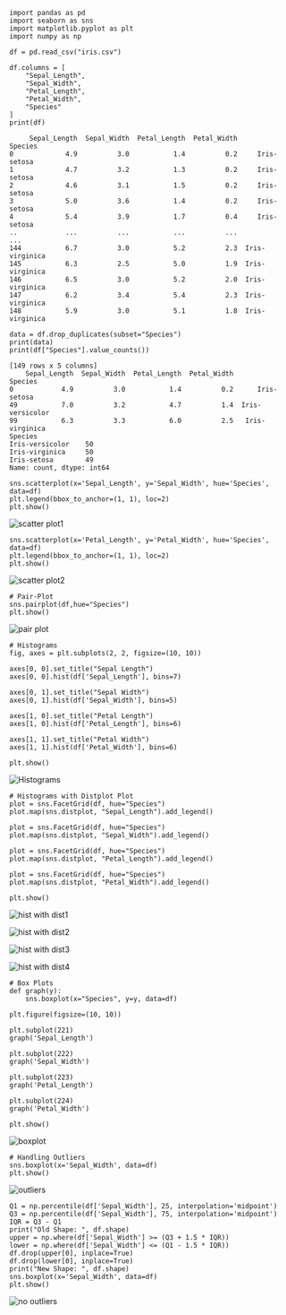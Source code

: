 ```
import pandas as pd
import seaborn as sns
import matplotlib.pyplot as plt
import numpy as np
```

```
df = pd.read_csv("iris.csv")

df.columns = [
    "Sepal_Length",
    "Sepal_Width",
    "Petal_Length",
    "Petal_Width",
    "Species"
]
print(df)
```

```
     Sepal_Length  Sepal_Width  Petal_Length  Petal_Width         Species                                                                                            
0             4.9          3.0           1.4          0.2     Iris-setosa                                                                                            
1             4.7          3.2           1.3          0.2     Iris-setosa                                                                                            
2             4.6          3.1           1.5          0.2     Iris-setosa                                                                                            
3             5.0          3.6           1.4          0.2     Iris-setosa                                                                                            
4             5.4          3.9           1.7          0.4     Iris-setosa                                                                                            
..            ...          ...           ...          ...             ...                                                                                            
144           6.7          3.0           5.2          2.3  Iris-virginica                                                                                            
145           6.3          2.5           5.0          1.9  Iris-virginica                                                                                            
146           6.5          3.0           5.2          2.0  Iris-virginica                                                                                            
147           6.2          3.4           5.4          2.3  Iris-virginica                                                                                            
148           5.9          3.0           5.1          1.8  Iris-virginica
```

```
data = df.drop_duplicates(subset="Species")
print(data)
print(df["Species"].value_counts())
```

```
[149 rows x 5 columns]                                                                                                                                               
    Sepal_Length  Sepal_Width  Petal_Length  Petal_Width          Species                                                                                            
0            4.9          3.0           1.4          0.2      Iris-setosa                                                                                            
49           7.0          3.2           4.7          1.4  Iris-versicolor                                                                                            
99           6.3          3.3           6.0          2.5   Iris-virginica                                                                                            
Species                                                                                                                                                              
Iris-versicolor    50                                                                                                                                                
Iris-virginica     50                                                                                                                                                
Iris-setosa        49                                                                                                                                                
Name: count, dtype: int64   
```

```
sns.scatterplot(x='Sepal_Length', y='Sepal_Width', hue='Species', data=df)
plt.legend(bbox_to_anchor=(1, 1), loc=2)
plt.show()
```
![scatter plot1](https://github.com/Hemalatha0304/Iris_Dataset/blob/main/Outputs/1.SepalLength_SepalWidth_scatterplot.jpeg)

```
sns.scatterplot(x='Petal_Length', y='Petal_Width', hue='Species', data=df)
plt.legend(bbox_to_anchor=(1, 1), loc=2)
plt.show()
```
![scatter plot2](https://github.com/Hemalatha0304/Iris_Dataset/blob/main/Outputs/2.PetalLength_PetalWidth_scatterplot.jpeg)

```
# Pair-Plot
sns.pairplot(df,hue="Species")
plt.show()
```
![pair plot](https://github.com/Hemalatha0304/Iris_Dataset/blob/main/Outputs/3.PairPlot_Species.jpeg)

```
# Histograms
fig, axes = plt.subplots(2, 2, figsize=(10, 10))

axes[0, 0].set_title("Sepal Length")
axes[0, 0].hist(df['Sepal_Length'], bins=7)

axes[0, 1].set_title("Sepal Width")
axes[0, 1].hist(df['Sepal_Width'], bins=5)

axes[1, 0].set_title("Petal Length")
axes[1, 0].hist(df['Petal_Length'], bins=6)

axes[1, 1].set_title("Petal Width")
axes[1, 1].hist(df['Petal_Width'], bins=6)

plt.show()
```
![Histograms](https://github.com/Hemalatha0304/Iris_Dataset/blob/main/Outputs/4.Histogram.jpeg)

```
# Histograms with Distplot Plot
plot = sns.FacetGrid(df, hue="Species")
plot.map(sns.distplot, "Sepal_Length").add_legend()

plot = sns.FacetGrid(df, hue="Species")
plot.map(sns.distplot, "Sepal_Width").add_legend()

plot = sns.FacetGrid(df, hue="Species")
plot.map(sns.distplot, "Petal_Length").add_legend()

plot = sns.FacetGrid(df, hue="Species")
plot.map(sns.distplot, "Petal_Width").add_legend()

plt.show()
```
![hist with dist1](https://github.com/Hemalatha0304/Iris_Dataset/blob/main/Outputs/5.Histogram_with_distplot1.jpeg)

![hist with dist2](https://github.com/Hemalatha0304/Iris_Dataset/blob/main/Outputs/6.Histogram_with_distplot2.jpeg)

![hist with dist3](https://github.com/Hemalatha0304/Iris_Dataset/blob/main/Outputs/7.Histogram_with_distplot3.jpeg)

![hist with dist4](https://github.com/Hemalatha0304/Iris_Dataset/blob/main/Outputs/8.Histogram_with_distplot4.jpeg)

```
# Box Plots
def graph(y):
    sns.boxplot(x="Species", y=y, data=df)

plt.figure(figsize=(10, 10))

plt.subplot(221)
graph('Sepal_Length')

plt.subplot(222)
graph('Sepal_Width')

plt.subplot(223)
graph('Petal_Length')

plt.subplot(224)
graph('Petal_Width')

plt.show()
```
![boxplot](https://github.com/Hemalatha0304/Iris_Dataset/blob/main/Outputs/9.BoxPlot.jpeg)

```
# Handling Outliers
sns.boxplot(x='Sepal_Width', data=df)
plt.show()
```
![outliers](https://github.com/Hemalatha0304/Iris_Dataset/blob/main/Outputs/10.BoxPlot_outlier.jpeg)

```
Q1 = np.percentile(df['Sepal_Width'], 25, interpolation='midpoint')
Q3 = np.percentile(df['Sepal_Width'], 75, interpolation='midpoint')
IQR = Q3 - Q1
print("Old Shape: ", df.shape)
upper = np.where(df['Sepal_Width'] >= (Q3 + 1.5 * IQR))
lower = np.where(df['Sepal_Width'] <= (Q1 - 1.5 * IQR))
df.drop(upper[0], inplace=True)
df.drop(lower[0], inplace=True)
print("New Shape: ", df.shape)
sns.boxplot(x='Sepal_Width', data=df)
plt.show()
```
![no outliers](https://github.com/Hemalatha0304/Iris_Dataset/blob/main/Outputs/11.BoxPlot_outlier_correction.jpeg)
